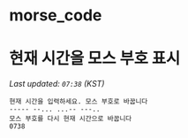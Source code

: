 # morse_code
# 현재 시간을 모스 부호 표시
<!-- MORSE_TIME_START -->
_Last updated: `07:38` (KST)_

```
현재 시간을 입력하세요. 모스 부호로 바꿉니다
----- --... ...-- ---..
모스 부호를 다시 현재 시간으로 바꿉니다
0738
```
<!-- MORSE_TIME_END -->

